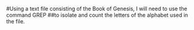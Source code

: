 #Using a text file consisting of the Book of Genesis, I will need to use the command GREP
##to isolate and count the letters of the alphabet used in the file.